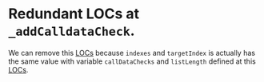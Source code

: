 # Redundant LOCs at `_addCalldataCheck`.

We can remove this [LOCs](https://github.com/code-423n4/2024-10-kleidi/blob/main/src/Timelock.sol#L1089-L1090) because `indexes` and `targetIndex` is actually has the same value with variable `callDataChecks` and `listLength` defined at this [LOCs](https://github.com/code-423n4/2024-10-kleidi/blob/main/src/Timelock.sol#L1058-L1060).